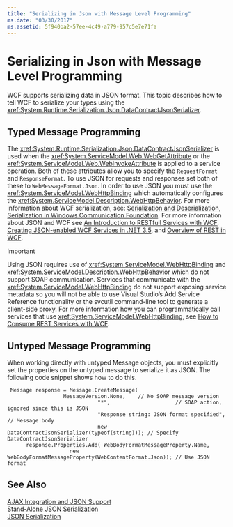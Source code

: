 ```yaml
---
title: "Serializing in Json with Message Level Programming"
ms.date: "03/30/2017"
ms.assetid: 5f940ba2-57ee-4c49-a779-957c5e7e71fa
---
```

# Serializing in Json with Message Level Programming
WCF supports serializing data in JSON format. This topic describes how to tell WCF to serialize your types using the <xref:System.Runtime.Serialization.Json.DataContractJsonSerializer>.  
  
## Typed Message Programming  
 The <xref:System.Runtime.Serialization.Json.DataContractJsonSerializer> is used when the <xref:System.ServiceModel.Web.WebGetAttribute> or the <xref:System.ServiceModel.Web.WebInvokeAttribute> is applied to a service operation. Both of these attributes allow you to specify the `RequestFormat` and `ResponseFormat`. To use JSON for requests and responses set both of these to `WebMessageFormat.Json`.  In order to use JSON you must use the <xref:System.ServiceModel.WebHttpBinding> which automatically configures the <xref:System.ServiceModel.Description.WebHttpBehavior>. For more information about WCF serialization, see: [Serialization and Deserialization](../../../../docs/framework/wcf/feature-details/serialization-and-deserialization.md), [Serialization in Windows Communication Foundation](https://msdn.microsoft.com/magazine/cc163569.aspx). For more information about JSON and WCF see [An Introduction to RESTfull Services with WCF](https://msdn.microsoft.com/magazine/dd315413.aspx), [Creating JSON-enabled WCF Services in .NET 3.5](http://www.pluralsight-training.net/community/blogs/fritz/archive/2008/01/31/50121.aspx), and [Overview of REST in WCF](https://msdn.microsoft.com/netframework/dd547388).  
  
> [!IMPORTANT]
>  Using JSON requires use of <xref:System.ServiceModel.WebHttpBinding> and <xref:System.ServiceModel.Description.WebHttpBehavior> which do not support SOAP communication. Services that communicate with the <xref:System.ServiceModel.WebHttpBinding> do not support exposing service metadata so you will not be able to use Visual Studio’s Add Service Reference functionality or the svcutil command-line tool to generate a client-side proxy. For more information how you can programmatically call services that use <xref:System.ServiceModel.WebHttpBinding>, see [How to Consume REST Services with WCF](https://blogs.msdn.com/b/pedram/archive/2008/04/21/how-to-consume-rest-services-with-wcf.aspx).  
  
## Untyped Message Programming  
 When working directly with untyped Message objects, you must explicitly set the properties on the untyped message to serialize it as JSON. The following code snippet shows how to do this.  
  
```  
 Message response = Message.CreateMessage(  
                  MessageVersion.None,    // No SOAP message version  
                             "*",                     // SOAP action, ignored since this is JSON  
                             "Response string: JSON format specified", // Message body  
                             new DataContractJsonSerializer(typeof(string))); // Specify DataContractJsonSerializer  
      response.Properties.Add( WebBodyFormatMessageProperty.Name,   
                    new WebBodyFormatMessageProperty(WebContentFormat.Json)); // Use JSON format  
```  
  
## See Also  
 [AJAX Integration and JSON Support](../../../../docs/framework/wcf/feature-details/ajax-integration-and-json-support.md)  
 [Stand-Alone JSON Serialization](../../../../docs/framework/wcf/feature-details/stand-alone-json-serialization.md)  
 [JSON Serialization](../../../../docs/framework/wcf/samples/json-serialization.md)
